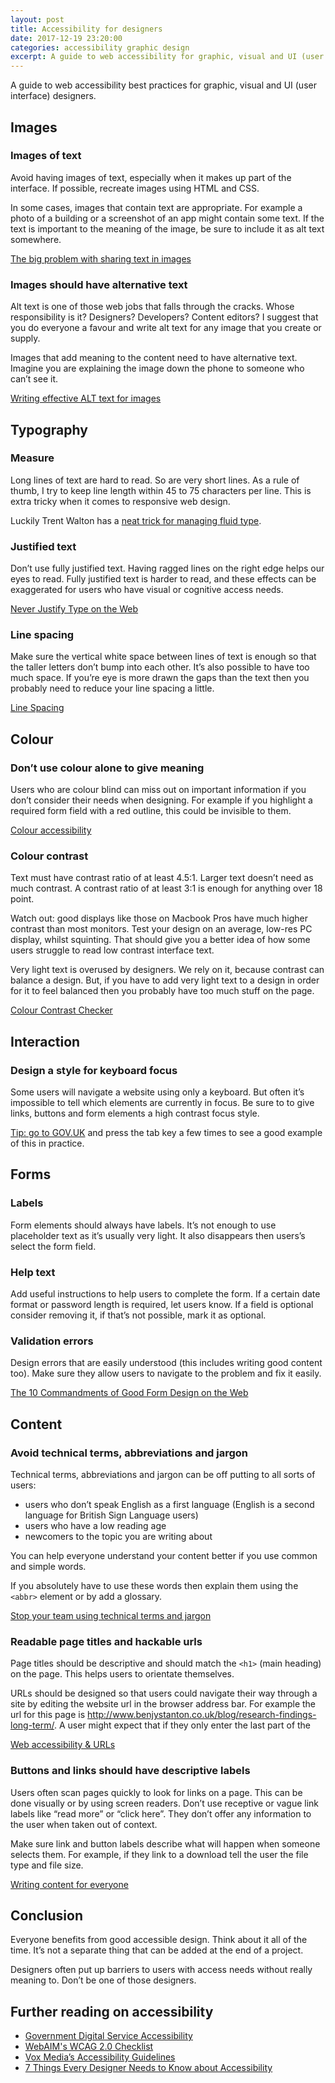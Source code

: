 ```yaml
---
layout: post  
title: Accessibility for designers
date: 2017-12-19 23:20:00  
categories: accessibility graphic design
excerpt: A guide to web accessibility for graphic, visual and UI (user interface) designers.
---
```


A guide to web accessibility best practices for graphic, visual and UI (user interface) designers.

## Images

### Images of text
Avoid having images of text, especially when it makes up part of the interface. If possible, recreate images using HTML and CSS.

In some cases, images that contain text are appropriate. For example a photo of a building or a screenshot of an app might contain some text. If the text is important to the meaning of the image, be sure to include it as alt text somewhere.

[The big problem with sharing text in images](https://blog.ghost.org/text-images/)

### Images should have alternative text
Alt text is one of those web jobs that falls through the cracks. Whose responsibility is it? Designers? Developers? Content editors? I suggest that you do everyone a favour and write alt text for any image that you create or supply.

Images that add meaning to the content need to have alternative text. Imagine you are explaining the image down the phone to someone who can’t see it.

[Writing effective ALT text for images](http://www.webcredible.com/blog/writing-effective-alt-text-images/)

## Typography

### Measure
Long lines of text are hard to read. So are very short lines. As a rule of thumb, I try to keep line length within 45 to 75 characters per line. This is extra tricky when it comes to responsive web design.

Luckily Trent Walton has a [neat trick for managing fluid type](http://trentwalton.com/2012/06/19/fluid-type/).

### Justified text
Don’t use fully justified text. Having ragged lines on the right edge helps our eyes to read. Fully justified text is harder to read, and these effects can be exaggerated for users who have visual or cognitive access needs.

[Never Justify Type on the Web](http://designforhackers.com/blog/never-justify-type-on-the-web/)

### Line spacing
Make sure the vertical white space between lines of text is enough so that the taller letters don’t bump into each other. It’s also possible to have too much space. If you’re eye is more drawn the gaps than the text then you probably need to reduce your line spacing a little.

[Line Spacing](http://practicaltypography.com/line-spacing.html)

## Colour

### Don’t use colour alone to give meaning
Users who are colour blind can miss out on important information if you don’t consider their needs when designing. For example if you highlight a required form field with a red outline, this could be invisible to them.

[Colour accessibility](https://24ways.org/2012/colour-accessibility/)

### Colour contrast
Text must have contrast ratio of at least 4.5:1. Larger text doesn’t need as much contrast. A contrast ratio of at least 3:1 is enough for anything over 18 point.

Watch out: good displays like those on Macbook Pros have much higher contrast than most monitors. Test your design on an average, low-res PC display, whilst squinting. That should give you a better idea of how some users struggle to read low contrast interface text.

Very light text is overused by designers. We rely on it, because contrast can balance a design. But, if you have to add very light text to a design in order for it to feel balanced then you probably have too much stuff on the page.

[Colour Contrast Checker](http://webaim.org/resources/contrastchecker/)

## Interaction

### Design a style for keyboard focus
Some users will navigate a website using only a keyboard. But often it’s impossible to tell which elements are currently in focus. Be sure to to give links, buttons and form elements a high contrast focus style.

[Tip: go to GOV.UK](https://www.gov.uk/) and press the tab key a few times to see a good example of this in practice.

## Forms

### Labels
Form elements should always have labels. It’s not enough to use placeholder text as it’s usually very light. It also disappears then users’s select the form field.

### Help text
Add useful instructions to help users to complete the form. If a certain date format or password length is required, let users know. If a field is optional consider removing it, if that’s not possible, mark it as optional.

### Validation errors
Design errors that are easily understood (this includes writing good content too). Make sure they allow users to navigate to the problem and fix it easily.

[The 10 Commandments of Good Form Design on the Web](http://mono.company/journal/design-practice/the-10-commandments-of-good-form-design-on-the-web/)

## Content

### Avoid technical terms, abbreviations and jargon
Technical terms, abbreviations and jargon can be off putting to all sorts of users:

- users who don’t speak English as a first language (English is a second language for British Sign Language users)
- users who have a low reading age
- newcomers to the topic you are writing about

You can help everyone understand your content better if you use common and simple words.

If you absolutely have to use these words then explain them using the `<abbr>` element or by add a glossary.

[Stop your team using technical terms and jargon](http://www.disambiguity.com/stop-your-team-using-technical-terms-and-jargon/)

### Readable page titles and hackable urls
Page titles should be descriptive and should match the `<h1>` (main heading) on the page. This helps users to orientate themselves.

URLs should be designed so that users could navigate their way through a site by editing the website url in the browser address bar. For example the url for this page is http://www.benjystanton.co.uk/blog/research-findings-long-term/. A user might expect that if they only enter the last part of the

[Web accessibility & URLs](http://simplyaccessible.com/article/web-accessibility-and-urls/)

### Buttons and links should have descriptive labels
Users often scan pages quickly to look for links on a page. This can be done visually or by using screen readers. Don’t use receptive or vague link labels like “read more” or “click here”. They don’t offer any information to the user when taken out of context.

Make sure link and button labels describe what will happen when someone selects them. For example, if they link to a download tell the user the file type and file size.

[Writing content for everyone](https://gds.blog.gov.uk/2016/02/23/writing-content-for-everyone/)

## Conclusion
Everyone benefits from good accessible design. Think about it all of the time. It’s not a separate thing that can be added at the end of a project.

Designers often put up barriers to users with access needs without really meaning to. Don’t be one of those designers.

## Further reading on accessibility
- [Government Digital Service Accessibility](https://accessibility.blog.gov.uk/)
- [WebAIM's WCAG 2.0 Checklist](http://webaim.org/standards/wcag/checklist)
- [Vox Media’s Accessibility Guidelines](http://accessibility.voxmedia.com/)
- [7 Things Every Designer Needs to Know about Accessibility](https://medium.com/salesforce-ux/7-things-every-designer-needs-to-know-about-accessibility-64f105f0881b#.tu5t4zg4m)
